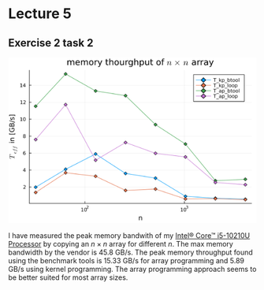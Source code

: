 # Lecture 5
## Exercise 2 task 2
![l5e2t2](figs/memcopy.png)

I have measured the peak memory bandwith of my [Intel® Core™ i5-10210U Processor](https://ark.intel.com/content/www/us/en/ark/products/195436/intel-core-i510210u-processor-6m-cache-up-to-4-20-ghz.html) by copying an $n \times n$ array for different $n$. The max memory bandwidth by the vendor is 45.8 GB/s. The peak memory throughput found using the benchmark tools is 15.33 GB/s for array programming and 5.89 GB/s using kernel programming. The array programming approach seems to be better suited for most array sizes.